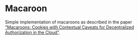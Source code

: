 # Macaroon

Simple implementation of macaroons as described in the paper ["Macaroons: Cookies with Contextual Caveats for Decentralized Authorization in the Cloud"](http://theory.stanford.edu/~ataly/Papers/macaroons.pdf).
